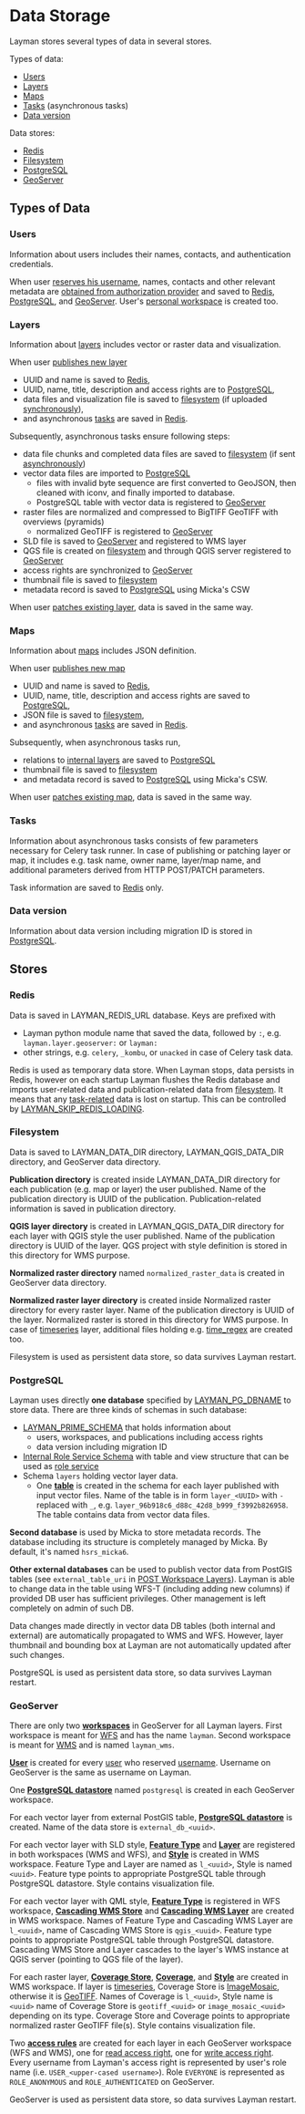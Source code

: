 # Data Storage

Layman stores several types of data in several stores.

Types of data:
- [Users](#users)
- [Layers](#layers)
- [Maps](#maps)
- [Tasks](#tasks) (asynchronous tasks)
- [Data version](#data-version)

Data stores:
- [Redis](#redis)
- [Filesystem](#filesystem)
- [PostgreSQL](#postgresql)
- [GeoServer](#geoserver)

## Types of Data

### Users
Information about users includes their names, contacts, and authentication credentials.

When user [reserves his username](rest.md#patch-current-user), names, contacts and other relevant metadata are [obtained from authorization provider](oauth2/index.md#fetch-user-related-metadata) and saved to [Redis](#redis), [PostgreSQL](#postgresql), and [GeoServer](#geoserver). User's [personal workspace](models.md#personal-workspace) is created too.

### Layers
Information about [layers](models.md#layer) includes vector or raster data and visualization.

When user [publishes new layer](rest.md#post-workspace-layers)
- UUID and name is saved to [Redis](#redis),
- UUID, name, title, description and access rights are to [PostgreSQL](#postgresql),
- data files and visualization file is saved to [filesystem](#filesystem) (if uploaded [synchronously](async-file-upload.md)),
- and asynchronous [tasks](#tasks) are saved in [Redis](#redis).

Subsequently, asynchronous tasks ensure following steps:
- data file chunks and completed data files are saved to [filesystem](#filesystem) (if sent [asynchronously](async-file-upload.md))
- vector data files are imported to [PostgreSQL](#postgresql)
   - files with invalid byte sequence are first converted to GeoJSON, then cleaned with iconv, and finally imported to database.
   - PostgreSQL table with vector data is registered to [GeoServer](#geoserver)
- raster files are normalized and compressed to BigTIFF GeoTIFF with overviews (pyramids)
   - normalized GeoTIFF is registered to [GeoServer](#geoserver)
- SLD file is saved to [GeoServer](#geoserver) and registered to WMS layer
- QGS file is created on [filesystem](#filesystem) and through QGIS server registered to [GeoServer](#geoserver)
- access rights are synchronized to [GeoServer](#geoserver)
- thumbnail file is saved to [filesystem](#filesystem)
- metadata record is saved to [PostgreSQL](#postgresql) using Micka's CSW

When user [patches existing layer](rest.md#patch-workspace-layer), data is saved in the same way.

### Maps
Information about [maps](models.md#map) includes JSON definition.

When user [publishes new map](rest.md#post-workspace-maps)
- UUID and name is saved to [Redis](#redis),
- UUID, name, title, description and access rights are saved to [PostgreSQL](#postgresql),
- JSON file is saved to [filesystem](#filesystem),
- and asynchronous [tasks](#tasks) are saved in [Redis](#redis).

Subsequently, when asynchronous tasks run,
- relations to [internal layers](models.md#internal-map-layer) are saved to [PostgreSQL](#postgresql)
- thumbnail file is saved to [filesystem](#filesystem)
- and metadata record is saved to [PostgreSQL](#postgresql) using Micka's CSW.

When user [patches existing map](rest.md#patch-map), data is saved in the same way.

### Tasks
Information about asynchronous tasks consists of few parameters necessary for Celery task runner. In case of publishing or patching layer or map, it includes e.g. task name, owner name, layer/map name, and additional parameters derived from HTTP POST/PATCH parameters.

Task information are saved to [Redis](#redis) only.

### Data version
Information about data version including migration ID is stored in [PostgreSQL](#postgresql).

## Stores
### Redis
Data is saved in LAYMAN_REDIS_URL database. Keys are prefixed with
- Layman python module name that saved the data, followed by `:`, e.g. `layman.layer.geoserver:` or `layman:`
- other strings, e.g. `celery`, `_kombu`, or `unacked` in case of Celery task data.

Redis is used as temporary data store. When Layman stops, data persists in Redis, however on each startup Layman flushes the Redis database and imports user-related data and publication-related data from [filesystem](#filesystem). It means that any [task-related](#tasks) data is lost on startup. This can be controlled by [LAYMAN_SKIP_REDIS_LOADING](env-settings.md#LAYMAN_SKIP_REDIS_LOADING).

### Filesystem
Data is saved to LAYMAN_DATA_DIR directory, LAYMAN_QGIS_DATA_DIR directory, and GeoServer data directory.

**Publication directory** is created inside LAYMAN_DATA_DIR directory for each publication (e.g. map or layer) the user published. Name of the publication directory is UUID of the publication. Publication-related information is saved in publication directory.

**QGIS layer directory** is created in LAYMAN_QGIS_DATA_DIR directory for each layer with QGIS style the user published. Name of the publication directory is UUID of the layer. QGS project with style definition is stored in this directory for WMS purpose.

**Normalized raster directory** named `normalized_raster_data` is created in GeoServer data directory.

**Normalized raster layer directory** is created inside Normalized raster directory for every raster layer. Name of the publication directory is UUID of the layer. Normalized raster is stored in this directory for WMS purpose. In case of [timeseries](models.md#timeseries) layer, additional files holding e.g. [time_regex](rest.md#post-workspace-layers) are created too.

Filesystem is used as persistent data store, so data survives Layman restart.
 
### PostgreSQL
Layman uses directly **one database** specified by [LAYMAN_PG_DBNAME](env-settings.md#LAYMAN_PG_DBNAME) to store data. There are three kinds of schemas in such database:
- [LAYMAN_PRIME_SCHEMA](env-settings.md#LAYMAN_PRIME_SCHEMA) that holds information about
   - users, workspaces, and publications including access rights
   - data version including migration ID
- [Internal Role Service Schema](security.md#internal-role-service-schema) with table and view structure that can be used as [role service](security.md#role-service)
- Schema `layers` holding vector layer data.
    - One **[table](https://www.postgresql.org/docs/13/sql-createtable.html)** is created in the schema for each layer published with input vector files. Name of the table is in form `layer_<UUID>` with `-` replaced with `_`, e.g. `layer_96b918c6_d88c_42d8_b999_f3992b826958`. The table contains data from vector data files.

**Second database** is used by Micka to store metadata records. The database including its structure is completely managed by Micka. By default, it's named `hsrs_micka6`.

**Other external databases** can be used to publish vector data from PostGIS tables (see `external_table_uri` in [POST Workspace Layers](rest.md#post-workspace-layers)). Layman is able to change data in the table using WFS-T (including adding new columns) if provided DB user has sufficient privileges. Other management is left completely on admin of such DB.

Data changes made directly in vector data DB tables (both internal and external) are automatically propagated to WMS and WFS. However, layer thumbnail and bounding box at Layman are not automatically updated after such changes.

PostgreSQL is used as persistent data store, so data survives Layman restart.

### GeoServer
There are only two **[workspaces](https://docs.geoserver.org/2.26.x/en/user/data/webadmin/workspaces.html)** in GeoServer for all Layman layers. First workspace is meant for [WFS](endpoints.md#web-feature-service) and has the name `layman`. Second workspace is meant for [WMS](endpoints.md#web-map-service) and is named `layman_wms`.

**[User](https://docs.geoserver.org/2.26.x/en/user/security/webadmin/ugr.html)** is created for every [user](models.md#user) who reserved [username](models.md#username). Username on GeoServer is the same as username on Layman.

One **[PostgreSQL datastore](https://docs.geoserver.org/2.26.x/en/user/data/app-schema/data-stores.html#postgis)** named `postgresql` is created in each GeoServer workspace.

For each vector layer from external PostGIS table, **[PostgreSQL datastore](https://docs.geoserver.org/2.26.x/en/user/data/app-schema/data-stores.html#postgis)** is created. Name of the data store is `external_db_<uuid>`.

For each vector layer with SLD style, **[Feature Type](https://docs.geoserver.org/2.26.x/en/user/rest/api/featuretypes.html)** and **[Layer](https://docs.geoserver.org/2.26.x/en/user/data/webadmin/layers.html)** are registered in both workspaces (WMS and WFS), and **[Style](https://docs.geoserver.org/2.26.x/en/user/styling/webadmin/index.html)** is created in WMS workspace. Feature Type and Layer are named as `l_<uuid>`, Style is named `<uuid>`. Feature type points to appropriate PostgreSQL table through PostgreSQL datastore. Style contains visualization file.

For each vector layer with QML style, **[Feature Type](https://docs.geoserver.org/2.26.x/en/user/rest/api/featuretypes.html)** is registered in WFS workspace, **[Cascading WMS Store](https://docs.geoserver.org/2.26.x/en/user/data/cascaded/wms.html)** and **[Cascading WMS Layer](https://docs.geoserver.org/2.26.x/en/api/#1.0.0/wmslayers.yaml)** are created in WMS workspace. Names of Feature Type and Cascading WMS Layer are `l_<uuid>`, name of Cascading WMS Store is `qgis_<uuid>`. Feature type points to appropriate PostgreSQL table through PostgreSQL datastore. Cascading WMS Store and Layer cascades to the layer's WMS instance at QGIS server (pointing to QGS file of the layer).

For each raster layer, **[Coverage Store](https://docs.geoserver.org/2.26.x/en/user/rest/api/coveragestores.html)**, **[Coverage](https://docs.geoserver.org/2.26.x/en/user/rest/api/coverages.html)**, and **[Style](https://docs.geoserver.org/2.26.x/en/user/styling/webadmin/index.html)** are created in WMS workspace. If layer is [timeseries](models.md#timeseries), Coverage Store is [ImageMosaic](https://docs.geoserver.org/2.26.x/en/user/data/raster/imagemosaic/index.html), otherwise it is [GeoTIFF](https://docs.geoserver.org/2.26.x/en/user/data/raster/geotiff.html). Names of Coverage is `l_<uuid>`, Style name is `<uuid>` name of Coverage Store is `geotiff_<uuid>` or `image_mosaic_<uuid>` depending on its type. Coverage Store and Coverage points to appropriate normalized raster GeoTIFF file(s). Style contains visualization file.

Two **[access rules](https://docs.geoserver.org/2.26.x/en/user/security/layer.html)** are created for each layer in each GeoServer workspace (WFS and WMS), one for [read access right](security.md#publication-access-rights), one for [write access right](security.md#publication-access-rights). Every username from Layman's access right is represented by user's role name (i.e. `USER_<upper-cased username>`). Role `EVERYONE` is represented as `ROLE_ANONYMOUS` and `ROLE_AUTHENTICATED` on GeoServer.

GeoServer is used as persistent data store, so data survives Layman restart.
